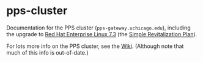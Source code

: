 # pps-cluster

Documentation for the PPS cluster (`pps-gateway.uchicago.edu`),
including the upgrade to [Red Hat Enterprise
Linux 7.3](http://rhn.redhat.com/errata/RHSA-2016-2574.html)
(the [Simple Revitalization Plan](upgrade/README.md)).

For lots more info on the PPS cluster, see the
[Wiki](https://sites.google.com/site/hapgewiki). (Although note that
much of this info is out-of-date.)
